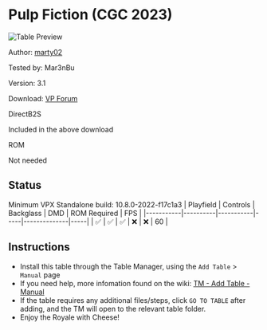 # Pulp Fiction (CGC 2023)

![Table Preview](../../images/vpx-pulpfiction.png)

Author: [marty02](https://www.vpforums.org/index.php?showuser=103788) 

Tested by: Mar3nBu 

Version: 3.1 

Download: [VP Forum](https://www.vpforums.org/index.php?s=fc897e212c53da99c07a1080adb7c42c&app=downloads&showfile=17592)


DirectB2S

Included in the above download


ROM

Not needed


## Status 

Minimum VPX Standalone build: 10.8.0-2022-f17c1a3
| Playfield | Controls | Backglass | DMD | ROM Required | FPS | 
|-----------|----------|-----------|-----|--------------|-----|
| :white_check_mark: | :white_check_mark: | :white_check_mark: | :x: | :x: | 60 |



## Instructions

- Install this table through the Table Manager, using the `Add Table` > `Manual` page
- If you need help, more infomation found on the wiki: [TM - Add Table - Manual](https://github.com/LegendsUnchained/vpx-standalone-alp4k/wiki/%5B04%5D-%F0%9F%A7%A1-TM-%E2%80%90-Other-Features#add-table---manual)
- If the table requires any additional files/steps, click `GO TO TABLE` after adding, and the TM will open to the relevant table folder.
- Enjoy the Royale with Cheese!


